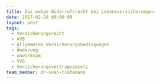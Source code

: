```yaml
---
title: Das ewige Widerrufsrecht bei Lebensversicherungen
date: 2017-02-20 00:00:00
layout: post
tags:
  - Versicherungsrecht
  - AVB
  - Allgemeine Versicherungsbedingungen
  - Änderung
  - unwirksam
  - VVG
  - Versicherungsvertragsgesetz
team_member: dr-sven-tintemann
---
```

